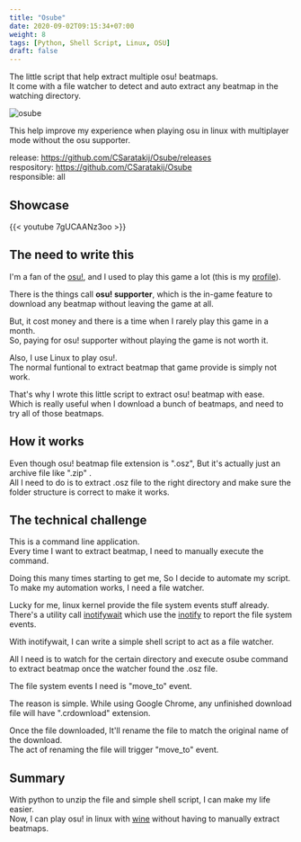 ```yaml
---
title: "Osube"
date: 2020-09-02T09:15:34+07:00
weight: 8
tags: [Python, Shell Script, Linux, OSU]
draft: false
---
```


The little script that help extract multiple osu! beatmaps. \
It come with a file watcher to detect and auto extract any beatmap in the watching directory.

![osube](/img/osube-intro.png)

<!--more-->

This help improve my experience when playing osu in linux with multiplayer mode without the osu supporter.

release: https://github.com/CSaratakij/Osube/releases \
respository: https://github.com/CSaratakij/Osube \
responsible: all

## Showcase
{{< youtube 7gUCAANz3oo >}}

## The need to write this
I'm a fan of the [osu!](https://osu.ppy.sh/home), and I used to play this game a lot (this is my [profile](https://osu.ppy.sh/users/2800315)).

There is the things call **osu! supporter**, which is the in-game feature to download any beatmap without leaving the game at all.

But, it cost money and there is a time when I rarely play this game in a month.\
So, paying for osu! supporter without playing the game is not worth it.

Also, I use Linux to play osu!.\
The normal funtional to extract beatmap that game provide is simply not work.

That's why I wrote this little script to extract osu! beatmap with ease. \
Which is really useful when I download a bunch of beatmaps, and need to try all of those beatmaps.

## How it works
Even though osu! beatmap file extension is ".osz", But it's actually just an archive file like ".zip" .\
All I need to do is to extract .osz file to the right directory and make sure the folder structure is correct to make it works.

## The technical challenge
This is a command line application. \
Every time I want to extract beatmap, I need to manually execute the command.

Doing this many times starting to get me, So I decide to automate my script. \
To make my automation works, I need a file watcher.

Lucky for me, linux kernel provide the file system events stuff already.\
There's a utility call [inotifywait](https://linux.die.net/man/1/inotifywait) which use the [inotify](https://en.wikipedia.org/wiki/Inotify) to report the file system events.

With inotifywait, I can write a simple shell script to act as a file watcher.

All I need is to watch for the certain directory and execute osube command to extract beatmap once the watcher found the .osz file.

The file system events I need is "move_to" event.

The reason is simple. While using Google Chrome, any unfinished download file will have ".crdownload" extension.

Once the file downloaded, It'll rename the file to match the original name of the download.\
The act of renaming the file will trigger "move_to" event.

## Summary
With python to unzip the file and simple shell script, I can make my life easier. \
Now, I can play osu! in linux with [wine](https://www.winehq.org/) without having to manually extract beatmaps.


